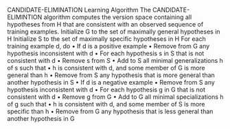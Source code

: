 CANDIDATE-ELIMINATION Learning Algorithm
The CANDIDATE-ELIMINTION algorithm computes the version space containing all
hypotheses from H that are consistent with an observed sequence of training examples.
Initialize G to the set of maximally general hypotheses in H
Initialize S to the set of maximally specific hypotheses in H
For each training example d, do
• If d is a positive example
• Remove from G any hypothesis inconsistent with d
• For each hypothesis s in S that is not consistent with d
• Remove s from S
• Add to S all minimal generalizations h of s such that
• h is consistent with d, and some member of G is more general than h
• Remove from S any hypothesis that is more general than another hypothesis in S
• If d is a negative example
• Remove from S any hypothesis inconsistent with d
• For each hypothesis g in G that is not consistent with d
• Remove g from G
• Add to G all minimal specializations h of g such that
• h is consistent with d, and some member of S is more specific than h
• Remove from G any hypothesis that is less general than another hypothesis in G